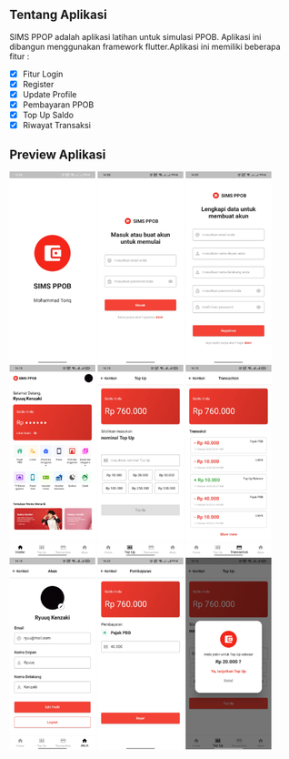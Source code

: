 ## Tentang Aplikasi

SIMS PPOP adalah aplikasi latihan untuk simulasi PPOB. Aplikasi ini dibangun menggunakan framework flutter.Aplikasi ini memiliki beberapa fitur :
- [x] Fitur Login
- [x] Register
- [x] Update Profile
- [x] Pembayaran PPOB
- [x] Top Up Saldo
- [x] Riwayat Transaksi

## Preview Aplikasi
[<img src="./screenshots/01.jpg" width="30%"/>](./screenshots/01.jpg )
[<img src="./screenshots/02.jpg" width="30%"/>](./screenshots/02.jpg )
[<img src="./screenshots/03.jpg" width="30%"/>](./screenshots/03.jpg )
[<img src="./screenshots/04.jpg" width="30%"/>](./screenshots/04.jpg )
[<img src="./screenshots/05.jpg" width="30%"/>](./screenshots/05.jpg )
[<img src="./screenshots/06.jpg" width="30%"/>](./screenshots/06.jpg )
[<img src="./screenshots/07.jpg" width="30%"/>](./screenshots/07.jpg )
[<img src="./screenshots/08.jpg" width="30%"/>](./screenshots/08.jpg )
[<img src="./screenshots/09.jpg" width="30%"/>](./screenshots/09.jpg )
